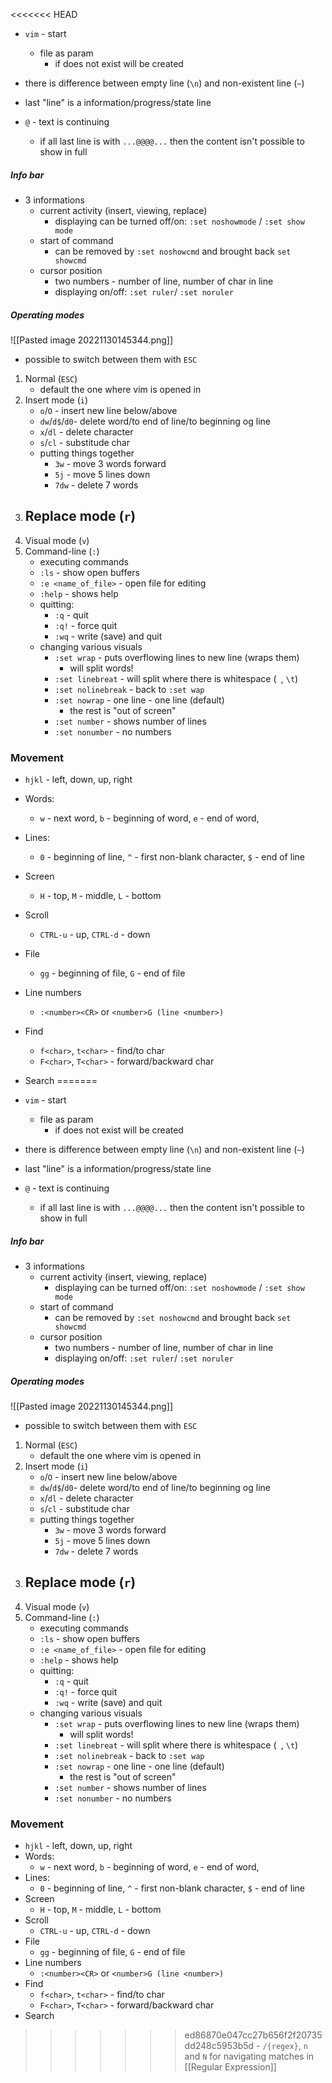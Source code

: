 <<<<<<< HEAD
- `vim` - start
	- file as param
		- if does not exist will be created

- there is difference between empty line (`\n`) and non-existent line (`~`)

- last "line" is a information/progress/state line

- `@` - text is continuing
	- if all last line is with `...@@@@...` then the content isn't possible to show in full


##### Info bar
- 3 informations
	- current activity (insert, viewing, replace)
		- displaying can be turned off/on: `:set noshowmode` / `:set show mode`
	- start of command
		- can be removed by `:set noshowcmd` and brought back `set showcmd`
	- cursor position
		- two numbers - number of line, number of char in line
		- displaying on/off: `:set ruler`/ `:set noruler`


##### Operating modes
![[Pasted image 20221130145344.png]]
- possible to switch between them with `ESC`
1. Normal (`ESC`)
	- default the one where vim is opened in
2. Insert mode (`i`)
	- `o`/`O` - insert new line below/above
	- `dw`/`d$`/`d0`- delete word/to end of line/to beginning og line
	- `x`/`dl` - delete character
	- `s`/`cl` - substitude char
	- putting things together
		- `3w` - move 3 words forward
		- `5j` - move 5 lines down
		- `7dw` - delete 7 words
3. Replace mode (`r`)
	- 
4. Visual mode (`v`)
5. Command-line (`:`)
	- executing commands
	- `:ls` - show open buffers
	- `:e <name_of_file>` - open file for editing
	- `:help` - shows help
	- quitting:
		- `:q` - quit
		- `:q!` - force quit
		- `:wq` - write (save) and quit
	- changing various visuals
		- `:set wrap` - puts overflowing lines to new line (wraps them)
			- will split words!
		- `:set linebreat` - will split where there is whitespace (` `, `\t`)
		- `:set nolinebreak` - back to `:set wap`
		- `:set nowrap` - one line - one line (default)
			- the rest is "out of screen"
		- `:set number` - shows number of lines
		- `:set nonumber` - no numbers

### Movement
- `hjkl` - left, down, up, right
- Words: 
	- `w` - next word, `b` - beginning of word, `e` - end of word, 
- Lines:
	- `0` - beginning of line, `^` - first non-blank character, `$` - end of line
- Screen
	- `H` - top, `M` - middle, `L` - bottom
- Scroll
	- `CTRL-u` - up, `CTRL-d` - down
- File
	- `gg` - beginning of  file, `G` - end of file
- Line numbers
	- `:<number><CR>` or `<number>G (line <number>)`
- Find
	- `f<char>`, `t<char>` - find/to char
	- `F<char>`, `T<char>` - forward/backward char
- Search
=======
- `vim` - start
	- file as param
		- if does not exist will be created

- there is difference between empty line (`\n`) and non-existent line (`~`)

- last "line" is a information/progress/state line

- `@` - text is continuing
	- if all last line is with `...@@@@...` then the content isn't possible to show in full


##### Info bar
- 3 informations
	- current activity (insert, viewing, replace)
		- displaying can be turned off/on: `:set noshowmode` / `:set show mode`
	- start of command
		- can be removed by `:set noshowcmd` and brought back `set showcmd`
	- cursor position
		- two numbers - number of line, number of char in line
		- displaying on/off: `:set ruler`/ `:set noruler`


##### Operating modes
![[Pasted image 20221130145344.png]]
- possible to switch between them with `ESC`
1. Normal (`ESC`)
	- default the one where vim is opened in
2. Insert mode (`i`)
	- `o`/`O` - insert new line below/above
	- `dw`/`d$`/`d0`- delete word/to end of line/to beginning og line
	- `x`/`dl` - delete character
	- `s`/`cl` - substitude char
	- putting things together
		- `3w` - move 3 words forward
		- `5j` - move 5 lines down
		- `7dw` - delete 7 words
3. Replace mode (`r`)
	- 
4. Visual mode (`v`)
5. Command-line (`:`)
	- executing commands
	- `:ls` - show open buffers
	- `:e <name_of_file>` - open file for editing
	- `:help` - shows help
	- quitting:
		- `:q` - quit
		- `:q!` - force quit
		- `:wq` - write (save) and quit
	- changing various visuals
		- `:set wrap` - puts overflowing lines to new line (wraps them)
			- will split words!
		- `:set linebreat` - will split where there is whitespace (` `, `\t`)
		- `:set nolinebreak` - back to `:set wap`
		- `:set nowrap` - one line - one line (default)
			- the rest is "out of screen"
		- `:set number` - shows number of lines
		- `:set nonumber` - no numbers

### Movement
- `hjkl` - left, down, up, right
- Words: 
	- `w` - next word, `b` - beginning of word, `e` - end of word, 
- Lines:
	- `0` - beginning of line, `^` - first non-blank character, `$` - end of line
- Screen
	- `H` - top, `M` - middle, `L` - bottom
- Scroll
	- `CTRL-u` - up, `CTRL-d` - down
- File
	- `gg` - beginning of  file, `G` - end of file
- Line numbers
	- `:<number><CR>` or `<number>G (line <number>)`
- Find
	- `f<char>`, `t<char>` - find/to char
	- `F<char>`, `T<char>` - forward/backward char
- Search
>>>>>>> ed86870e047cc27b656f2f20735dd248c5953b5d
	- `/{regex}`, `n` and `N` for navigating matches in [[Regular Expression]]